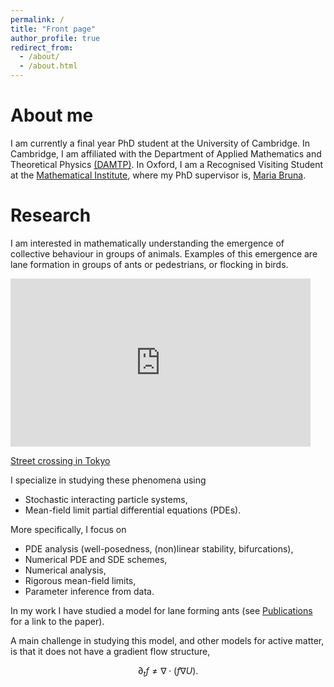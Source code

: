 ```yaml
---
permalink: /
title: "Front page"
author_profile: true
redirect_from: 
  - /about/
  - /about.html
---
```


About me
======
I am currently a final year PhD student at the University of Cambridge. In Cambridge, I am affiliated with the Department of Applied Mathematics and Theoretical Physics [(DAMTP)](https://www.damtp.cam.ac.uk/). In Oxford, I am a Recognised Visiting Student at the [Mathematical Institute](https://www.maths.ox.ac.uk/), where my PhD supervisor is, [Maria Bruna](https://people.maths.ox.ac.uk/bruna/).

Research
======
I am interested in mathematically understanding the emergence of collective behaviour in groups of animals. Examples of this emergence are lane formation in groups of ants or pedestrians, or flocking in birds.
<iframe src="https://giphy.com/embed/KJQva3zYQ2rni" width="480" height="269" style="" frameBorder="0" class="giphy-embed" allowFullScreen></iframe><p><a href="https://giphy.com/gifs/tokyo-crossing-shibuya-KJQva3zYQ2rni">Street crossing in Tokyo</a></p>

I specialize in studying these phenomena using
* Stochastic interacting particle systems,
* Mean-field limit partial differential equations (PDEs).

More specifically, I focus on
* PDE analysis (well-posedness, (non)linear stability, bifurcations),
* Numerical PDE and SDE schemes,
* Numerical analysis,
* Rigorous mean-field limits,
* Parameter inference from data.

In my work I have studied a model for lane forming ants (see [Publications](https://odewit8.github.io/publications/) for a link to the paper).

A main challenge in studying this model, and other models for active matter, is that it does not have a gradient flow structure,
```math
\partial_t f\neq\nabla\cdot(f\nabla U).
```